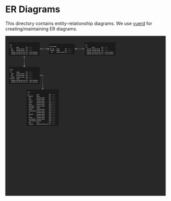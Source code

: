 # ER Diagrams

This directory contains entity-relationship diagrams. We use [vuerd](https://github.com/vuerd/vuerd) for creating/maintaining ER diagrams.

![ER diagram of the application database](./database.png)